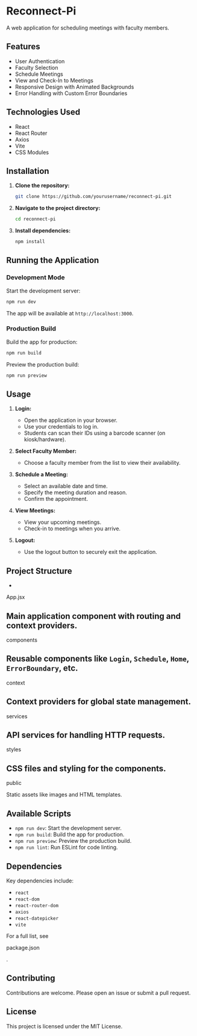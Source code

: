# Reconnect-Pi

A web application for scheduling meetings with faculty members.

## Features

- User Authentication
- Faculty Selection
- Schedule Meetings
- View and Check-In to Meetings
- Responsive Design with Animated Backgrounds
- Error Handling with Custom Error Boundaries

## Technologies Used

- React
- React Router
- Axios
- Vite
- CSS Modules

## Installation

1. **Clone the repository:**

   ```bash
   git clone https://github.com/yourusername/reconnect-pi.git
   ```

2. **Navigate to the project directory:**

   ```bash
   cd reconnect-pi
   ```

3. **Install dependencies:**

   ```bash
   npm install
   ```

## Running the Application

### Development Mode

Start the development server:

```bash
npm run dev
```

The app will be available at `http://localhost:3000`.

### Production Build

Build the app for production:

```bash
npm run build
```

Preview the production build:

```bash
npm run preview
```

## Usage

1. **Login:**
   - Open the application in your browser.
   - Use your credentials to log in.
   - Students can scan their IDs using a barcode scanner (on kiosk/hardware).

2. **Select Faculty Member:**
   - Choose a faculty member from the list to view their availability.

3. **Schedule a Meeting:**
   - Select an available date and time.
   - Specify the meeting duration and reason.
   - Confirm the appointment.

4. **View Meetings:**
   - View your upcoming meetings.
   - Check-in to meetings when you arrive.

5. **Logout:**
   - Use the logout button to securely exit the application.

## Project Structure

- 

App.jsx

Main application component with routing and context providers.
- 

components

Reusable components like `Login`, `Schedule`, `Home`, `ErrorBoundary`, etc.
- 

context

Context providers for global state management.
- 

services

API services for handling HTTP requests.
- 

styles

CSS files and styling for the components.
- 

public

Static assets like images and HTML templates.

## Available Scripts

- `npm run dev`: Start the development server.
- `npm run build`: Build the app for production.
- `npm run preview`: Preview the production build.
- `npm run lint`: Run ESLint for code linting.

## Dependencies

Key dependencies include:

- `react`
- `react-dom`
- `react-router-dom`
- `axios`
- `react-datepicker`
- `vite`

For a full list, see 

package.json

.

## Contributing

Contributions are welcome. Please open an issue or submit a pull request.

## License

This project is licensed under the MIT License.
